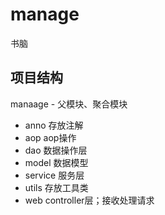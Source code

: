 # manage

书脑

## 项目结构

manaage - 父模块、聚合模块

- anno 存放注解
- aop aop操作
- dao 数据操作层
- model 数据模型
- service 服务层
- utils 存放工具类
- web controller层；接收处理请求